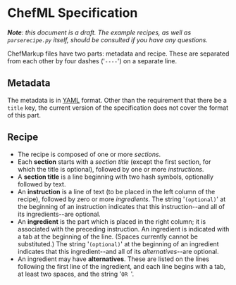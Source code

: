 # ChefML Specification
_**Note**: this document is a draft. The example recipes, as well as `parserecipe.py` itself, should be consulted if you have any questions._

ChefMarkup files have two parts: metadata and recipe. These are separated from each other by four dashes ('`----`') on a separate line.

## Metadata
The metadata is in [YAML](http://www.yaml.org) format. Other than the requirement that there be a `title` key, the current version of the specification does not cover the format of this part.

## Recipe
* The recipe is composed of one or more _sections_.
* Each **section** starts with a _section title_ (except the first section, for which the title is optional), followed by one or more _instructions_.
* A **section title** is a line beginning with two hash symbols, optionally followed by text.
* An **instruction** is a line of text (to be placed in the left column of the recipe), followed by zero or more _ingredients_. The string '`(optional)`' at the beginning of an instruction indicates that this instruction--and all of its ingredients--are optional.
* An **ingredient** is the part which is placed in the right column; it is associated with the preceding instruction. An ingredient is indicated with a tab at the beginning of the line. (Spaces currently cannot be substituted.) The string '`(optional)`' at the beginning of an ingredient indicates that this ingredient--and all of its _alternatives_--are optional.
* An ingredient may have **alternatives**. These are listed on the lines following the first line of the ingredient, and each line begins with a tab, at least two spaces, and the string '`OR `'.
